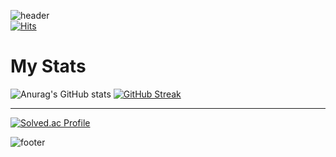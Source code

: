 ![header](https://capsule-render.vercel.app/api?type=waving&color=0:E0FFFF,100:ADFF2F&height=150&section=header&text=Tae%20Ram&fontSize=40&fontColor=C0C0C0&fontAlignY=25&desc=Welcome%20to%20ttaeram&descSize=15&descAlignY=50)  
[![Hits](https://hits.seeyoufarm.com/api/count/incr/badge.svg?url=https%3A%2F%2Fgithub.com%2Fttaeram&count_bg=%23B1F77D&title_bg=%2380FBFF&icon=&icon_color=%23E7E7E7&title=hits&edge_flat=false)](https://hits.seeyoufarm.com)  


# My Stats
![Anurag's GitHub stats](https://github-readme-stats.vercel.app/api?username=ttaeram&show_icons=true&theme=dark)
[![GitHub Streak](https://streak-stats.demolab.com?user=ttaeram&theme=dark&locale=ko&mode=weekly)](https://git.io/streak-stats)
___
[![Solved.ac Profile](http://mazassumnida.wtf/api/v2/generate_badge?boj=utrm00)](https://solved.ac/utrm00/)



![footer](https://capsule-render.vercel.app/api?type=waving&color=0:E0FFFF,100:ADFF2F&height=150&section=footer)
